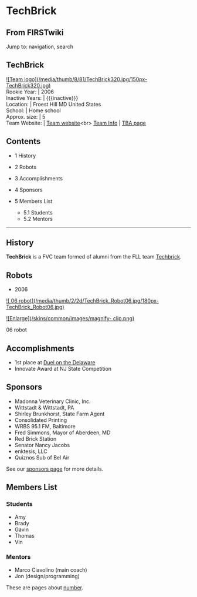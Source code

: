 # TechBrick

## From FIRSTwiki

Jump to: navigation, search

## TechBrick

[![Team logo](/media/thumb/8/81/TechBrick320.jpg/150px-
TechBrick320.jpg)](Image:TechBrick320.jpg "Team logo")<br>
Rookie Year: | 2006<br>
Inactive Years: | {{{inactive}}}<br>
Location: | Froest Hill MD United States<br>
School: | Home school<br>
Approx. size: | 5<br>
Team Website: | [Team website](http://www.TechBrick.com "http://www.TechBrick.com")<br>
[Team Info](https://my.usfirst.org/myarea/index.lasso?page=teaminfo&team=TechBrick "https://my.usfirst.org/myarea/index.lasso?page=teaminfo&team=TechBrick") | [TBA page](http://www.thebluealliance.net/tbatv/team.php?team=TechBrick "http://www.thebluealliance.net/tbatv/team.php?team=TechBrick")

## Contents

- 1 History
- 2 Robots
- 3 Accomplishments
- 4 Sponsors
- 5 Members List

  - 5.1 Students
  - 5.2 Mentors

--------------------------------------------------------------------------------

## History

**TechBrick** is a FVC team formed of alumni from the FLL team [Techbrick](Techbrick "Techbrick").

## Robots

- 2006

[![ 06 robot](/media/thumb/2/2d/TechBrick_Robot06.jpg/180px-
TechBrick_Robot06.jpg)](Image:TechBrick_Robot06.jpg " 06 robot")

[![Enlarge](/skins/common/images/magnify-
clip.png)](Image:TechBrick_Robot06.jpg "Enlarge")

06 robot

## Accomplishments

- 1st place at [Duel on the Delaware](/index.php?title=Duel_on_the_Delaware&action=edit "Duel on the Delaware")
- Innovate Award at NJ State Competition

## Sponsors

- Madonna Veterinary Clinic, Inc.
- Wittstadt & Wittstadt, PA
- Shirley Brunkhorst, State Farm Agent
- Consolidated Printing
- WRBS 95.1 FM, Baltimore
- Fred Simmons, Mayor of Aberdeen, MD
- Red Brick Station
- Senator Nancy Jacobs
- enktesis, LLC
- Quiznos Sub of Bel Air

See our [sponsors page](http://techbrick.com/Lego/Lego2006/Support/index.html "http://techbrick.com/Lego/Lego2006/Support/index.html") for more details.

## Members List

### Students

- Amy
- Brady
- Gavin
- Thomas
- Vin

### Mentors

- Marco Ciavolino (main coach)
- Jon (design/programming)

These are pages about [number](/index.php?title=Number&action=edit "Number").
